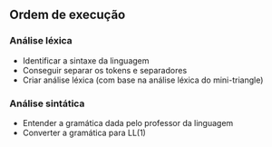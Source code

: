 ## Ordem de execução
### Análise léxica
- Identificar a sintaxe da linguagem
- Conseguir separar os tokens e separadores
- Criar análise léxica (com base na análise léxica do mini-triangle)
### Análise sintática
- Entender a gramática dada pelo professor da linguagem
- Converter a gramática para LL(1)